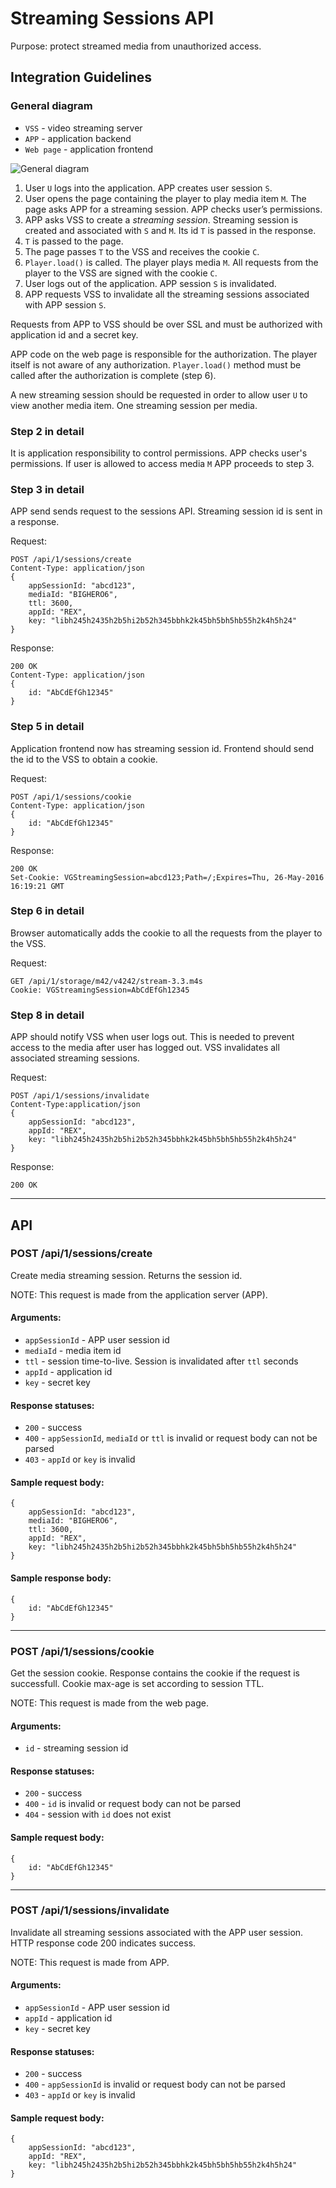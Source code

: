 # Streaming Sessions API #

Purpose: protect streamed media from unauthorized access.

## Integration Guidelines ##

### General diagram

- `VSS` - video streaming server
- `APP` - application backend
- `Web page` - application frontend

![](sessions.png "General diagram")

1. User `U` logs into the application. APP creates user session `S`.
2. User opens the page containing the player to play media item `M`. The page asks APP for a streaming session. APP checks user’s permissions.
3. APP asks VSS to create a *streaming session*. Streaming session is created and associated with `S` and `M`. Its id `T` is passed in the response.
4. `T` is passed to the page.
5. The page passes `T` to the VSS and receives the cookie `C`.
6. `Player.load()` is called. The player plays media `M`. All requests from the player to the VSS are signed with the cookie `C`.
7. User logs out of the application. APP session `S` is invalidated.
8. APP requests VSS to invalidate all the streaming sessions associated with APP session `S`.

Requests from APP to VSS should be over SSL and must be authorized with application id and a secret key.

APP code on the web page is responsible for the authorization. The player itself is not aware of any authorization. `Player.load()` method must be called after the authorization is complete (step 6).

A new streaming session should be requested in order to allow user `U` to view another media item. One streaming session per media.

### Step 2 in detail

It is application responsibility to control permissions. APP checks user's permissions. If user is allowed to access media `M` APP proceeds to step 3.

### Step 3 in detail

APP send sends request to the sessions API. Streaming session id is sent in a response.

Request:

```
POST /api/1/sessions/create
Content-Type: application/json
{
    appSessionId: "abcd123",
    mediaId: "BIGHERO6",
    ttl: 3600,
    appId: "REX",
    key: "libh245h2435h2b5hi2b52h345bbhk2k45bh5bh5hb55h2k4h5h24"
}
```

Response:

```
200 OK
Content-Type: application/json
{
    id: "AbCdEfGh12345"
}
```

### Step 5 in detail

Application frontend now has streaming session id. Frontend should send the id to the VSS to obtain a cookie.

Request:

```
POST /api/1/sessions/cookie
Content-Type: application/json
{
    id: "AbCdEfGh12345"
}
```

Response:

```
200 OK
Set-Cookie: VGStreamingSession=abcd123;Path=/;Expires=Thu, 26-May-2016 16:19:21 GMT
```

### Step 6 in detail

Browser automatically adds the cookie to all the requests from the player to the VSS.

Request:

```
GET /api/1/storage/m42/v4242/stream-3.3.m4s
Cookie: VGStreamingSession=AbCdEfGh12345
```

### Step 8 in detail

APP should notify VSS when user logs out. This is needed to prevent access to the media after user has logged out.
VSS invalidates all associated streaming sessions.

Request:

```
POST /api/1/sessions/invalidate
Content-Type:application/json
{
    appSessionId: "abcd123",
    appId: "REX",
    key: "libh245h2435h2b5hi2b52h345bbhk2k45bh5bh5hb55h2k4h5h24"
}
```

Response:
```
200 OK
```

---

## API ##

### POST /api/1/sessions/create ###

Create media streaming session. Returns the session id.

NOTE: This request is made from the application server (APP).

#### Arguments:

- `appSessionId` - APP user session id
- `mediaId` - media item id
- `ttl` - session time-to-live. Session is invalidated after `ttl` seconds
- `appId` - application id
- `key` - secret key

#### Response statuses:

- `200` - success
- `400` - `appSessionId`, `mediaId` or `ttl` is invalid or request body can not be parsed
- `403` - `appId` or `key` is invalid

#### Sample request body:

```
{
    appSessionId: "abcd123",
    mediaId: "BIGHERO6",
    ttl: 3600,
    appId: "REX",
    key: "libh245h2435h2b5hi2b52h345bbhk2k45bh5bh5hb55h2k4h5h24"
}
```

#### Sample response body:

```
{
    id: "AbCdEfGh12345"
}
```

---

### POST /api/1/sessions/cookie ###

Get the session cookie. Response contains the cookie if the request is successfull. Cookie max-age is set according to session TTL.

NOTE: This request is made from the web page.

#### Arguments:

- `id` - streaming session id

#### Response statuses:

- `200` - success
- `400` - `id` is invalid or request body can not be parsed
- `404` - session with `id` does not exist

#### Sample request body:
```
{
    id: "AbCdEfGh12345"
}
```

---

### POST /api/1/sessions/invalidate ###

Invalidate all streaming sessions associated with the APP user session.
HTTP response code 200 indicates success.

NOTE: This request is made from APP.

#### Arguments:

- `appSessionId` - APP user session id
- `appId` - application id
- `key` - secret key

#### Response statuses:

- `200` - success
- `400` - `appSessionId` is invalid or request body can not be parsed
- `403` - `appId` or `key` is invalid

#### Sample request body:

```
{
    appSessionId: "abcd123",
    appId: "REX",
    key: "libh245h2435h2b5hi2b52h345bbhk2k45bh5bh5hb55h2k4h5h24"
}
```

